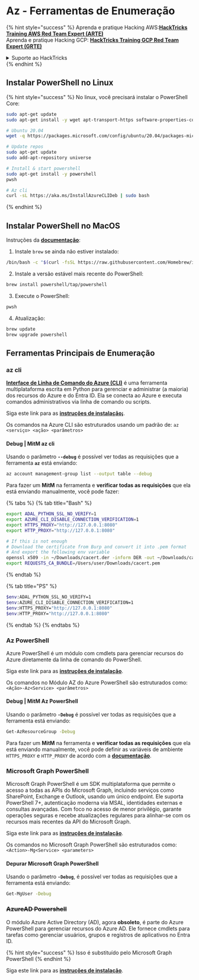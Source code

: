 # Az - Ferramentas de Enumeração

{% hint style="success" %}
Aprenda e pratique Hacking AWS:<img src="../../.gitbook/assets/image (1) (1) (1) (1).png" alt="" data-size="line">[**HackTricks Training AWS Red Team Expert (ARTE)**](https://training.hacktricks.xyz/courses/arte)<img src="../../.gitbook/assets/image (1) (1) (1) (1).png" alt="" data-size="line">\
Aprenda e pratique Hacking GCP: <img src="../../.gitbook/assets/image (2) (1).png" alt="" data-size="line">[**HackTricks Training GCP Red Team Expert (GRTE)**<img src="../../.gitbook/assets/image (2) (1).png" alt="" data-size="line">](https://training.hacktricks.xyz/courses/grte)

<details>

<summary>Suporte ao HackTricks</summary>

* Confira os [**planos de assinatura**](https://github.com/sponsors/carlospolop)!
* **Junte-se ao** 💬 [**grupo do Discord**](https://discord.gg/hRep4RUj7f) ou ao [**grupo do telegram**](https://t.me/peass) ou **siga**-nos no **Twitter** 🐦 [**@hacktricks\_live**](https://twitter.com/hacktricks_live)**.**
* **Compartilhe truques de hacking enviando PRs para os repositórios do** [**HackTricks**](https://github.com/carlospolop/hacktricks) e [**HackTricks Cloud**](https://github.com/carlospolop/hacktricks-cloud).

</details>
{% endhint %}

## Instalar PowerShell no Linux

{% hint style="success" %}
No linux, você precisará instalar o PowerShell Core:
```bash
sudo apt-get update
sudo apt-get install -y wget apt-transport-https software-properties-common

# Ubuntu 20.04
wget -q https://packages.microsoft.com/config/ubuntu/20.04/packages-microsoft-prod.deb

# Update repos
sudo apt-get update
sudo add-apt-repository universe

# Install & start powershell
sudo apt-get install -y powershell
pwsh

# Az cli
curl -sL https://aka.ms/InstallAzureCLIDeb | sudo bash
```
{% endhint %}

## Instalar PowerShell no MacOS

Instruções da [**documentação**](https://learn.microsoft.com/en-us/powershell/scripting/install/installing-powershell-on-macos?view=powershell-7.4):

1. Instale `brew` se ainda não estiver instalado:
```bash
/bin/bash -c "$(curl -fsSL https://raw.githubusercontent.com/Homebrew/install/HEAD/install.sh)"
```
2. Instale a versão estável mais recente do PowerShell:
```sh
brew install powershell/tap/powershell
```
3. Execute o PowerShell:
```sh
pwsh
```
4. Atualização:
```sh
brew update
brew upgrade powershell
```
## Ferramentas Principais de Enumeração

### az cli

[**Interface de Linha de Comando do Azure (CLI)**](https://learn.microsoft.com/en-us/cli/azure/install-azure-cli) é uma ferramenta multiplataforma escrita em Python para gerenciar e administrar (a maioria) dos recursos do Azure e do Entra ID. Ela se conecta ao Azure e executa comandos administrativos via linha de comando ou scripts.

Siga este link para as [**instruções de instalação¡**](https://learn.microsoft.com/en-us/cli/azure/install-azure-cli#install).

Os comandos na Azure CLI são estruturados usando um padrão de: `az <serviço> <ação> <parâmetros>`

#### Debug | MitM az cli

Usando o parâmetro **`--debug`** é possível ver todas as requisições que a ferramenta **`az`** está enviando:
```bash
az account management-group list --output table --debug
```
Para fazer um **MitM** na ferramenta e **verificar todas as requisições** que ela está enviando manualmente, você pode fazer:

{% tabs %}
{% tab title="Bash" %}
```bash
export ADAL_PYTHON_SSL_NO_VERIFY=1
export AZURE_CLI_DISABLE_CONNECTION_VERIFICATION=1
export HTTPS_PROXY="http://127.0.0.1:8080"
export HTTP_PROXY="http://127.0.0.1:8080"

# If this is not enough
# Download the certificate from Burp and convert it into .pem format
# And export the following env variable
openssl x509 -in ~/Downloads/cacert.der -inform DER -out ~/Downloads/cacert.pem -outform PEM
export REQUESTS_CA_BUNDLE=/Users/user/Downloads/cacert.pem
```
{% endtab %}

{% tab title="PS" %}
```bash
$env:ADAL_PYTHON_SSL_NO_VERIFY=1
$env:AZURE_CLI_DISABLE_CONNECTION_VERIFICATION=1
$env:HTTPS_PROXY="http://127.0.0.1:8080"
$env:HTTP_PROXY="http://127.0.0.1:8080"
```
{% endtab %}
{% endtabs %}

### Az PowerShell

Azure PowerShell é um módulo com cmdlets para gerenciar recursos do Azure diretamente da linha de comando do PowerShell.

Siga este link para as [**instruções de instalação**](https://learn.microsoft.com/en-us/powershell/azure/install-azure-powershell).

Os comandos no Módulo AZ do Azure PowerShell são estruturados como: `<Ação>-Az<Service> <parâmetros>`

#### Debug | MitM Az PowerShell

Usando o parâmetro **`-Debug`** é possível ver todas as requisições que a ferramenta está enviando:
```bash
Get-AzResourceGroup -Debug
```
Para fazer um **MitM** na ferramenta e **verificar todas as requisições** que ela está enviando manualmente, você pode definir as variáveis de ambiente `HTTPS_PROXY` e `HTTP_PROXY` de acordo com a [**documentação**](https://learn.microsoft.com/en-us/powershell/azure/az-powershell-proxy).

### Microsoft Graph PowerShell

Microsoft Graph PowerShell é um SDK multiplataforma que permite o acesso a todas as APIs do Microsoft Graph, incluindo serviços como SharePoint, Exchange e Outlook, usando um único endpoint. Ele suporta PowerShell 7+, autenticação moderna via MSAL, identidades externas e consultas avançadas. Com foco no acesso de menor privilégio, garante operações seguras e recebe atualizações regulares para alinhar-se com os recursos mais recentes da API do Microsoft Graph.

Siga este link para as [**instruções de instalação**](https://learn.microsoft.com/en-us/powershell/microsoftgraph/installation).

Os comandos no Microsoft Graph PowerShell são estruturados como: `<Action>-Mg<Service> <parameters>`

#### Depurar Microsoft Graph PowerShell

Usando o parâmetro **`-Debug`**, é possível ver todas as requisições que a ferramenta está enviando:
```bash
Get-MgUser -Debug
```
### ~~**AzureAD Powershell**~~

O módulo Azure Active Directory (AD), agora **obsoleto**, é parte do Azure PowerShell para gerenciar recursos do Azure AD. Ele fornece cmdlets para tarefas como gerenciar usuários, grupos e registros de aplicativos no Entra ID.

{% hint style="success" %}
Isso é substituído pelo Microsoft Graph PowerShell
{% endhint %}

Siga este link para as [**instruções de instalação**](https://www.powershellgallery.com/packages/AzureAD).

